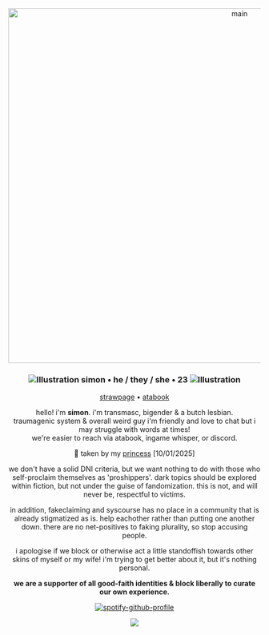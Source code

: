 <div align="center">
<img width="908" height="710" alt="main" src="https://github.com/user-attachments/assets/090de928-e595-4113-b3ba-536478389358" />


### ![Illustration](https://github.com/user-attachments/assets/cbbd6e34-ee1c-41f2-8057-4852536893e5)   **simon • he / they / she • 23**   ![Illustration](https://github.com/user-attachments/assets/cbbd6e34-ee1c-41f2-8057-4852536893e5)

[strawpage](https://petrlkov.straw.page/) • [atabook](https://crtvirus.atabook.org/)

hello! i'm **simon**. i'm transmasc, bigender & a butch lesbian.<br>traumagenic system & overall weird guy
i'm friendly and love to chat but i may struggle with words at times!<br>we're easier to reach via atabook, ingame whisper, or discord.

💚 taken by my [princess](https://github.com/gooeyslop) [10/01/2025]

we don't have a solid DNI criteria, but we want nothing to do with those who self-proclaim themselves as 'proshippers'. dark topics should be explored within fiction, but not under the guise of fandomization. this is not, and will never be, respectful to victims.

in addition, fakeclaiming and syscourse has no place in a community that is already stigmatized as is. help eachother rather than putting one another down. there are no net-positives to faking plurality, so stop accusing people.

i apologise if we block or otherwise act a little standoffish towards other skins of myself or my wife! i'm trying to get better about it, but it's nothing personal.

**we are a supporter of all good-faith identities & block liberally to curate our own experience.**

[![spotify-github-profile](https://spotify-github-profile.kittinanx.com/api/view?uid=vj6ueklxi1l0ub4akx9oh6b3w&cover_image=true&theme=novatorem&show_offline=false&background_color=121212&interchange=false&bar_color_cover=true&bar_color=53b14f)](https://github.com/kittinan/spotify-github-profile)

![](https://komarev.com/ghpvc/?username=crtvirus)
